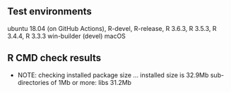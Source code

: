 ## Test environments

ubuntu 18.04 (on GitHub Actions), R-devel, R-release, R 3.6.3, R 3.5.3, R 3.4.4, R 3.3.3
win-builder (devel)
macOS

## R CMD check results

* NOTE: checking installed package size ... installed size is 32.9Mb sub-directories of 1Mb or more: libs  31.2Mb